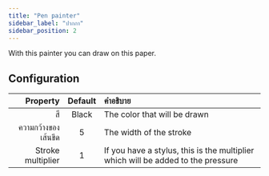 ```yaml
---
title: "Pen painter"
sidebar_label: "ปากกา"
sidebar_position: 2
---
```



With this painter you can draw on this paper.

## Configuration

|            Property | Default | คำอธิบาย                                                                         |
| -------------------:|:-------:|:-------------------------------------------------------------------------------- |
|                  สี |  Black  | The color that will be drawn                                                     |
| ความกว้างของเส้นขีด |    5    | The width of the stroke                                                          |
|   Stroke multiplier |    1    | If you have a stylus, this is the multiplier which will be added to the pressure |

